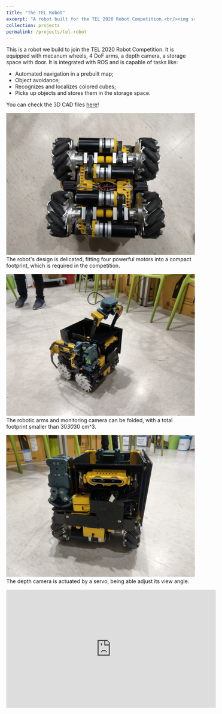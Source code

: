 ```yaml
---
title: "The TEL Robot"
excerpt: "A robot built for the TEL 2020 Robot Competition.<br/><img src='/images/projects/TEL-robot-cover.gif'>"
collection: projects
permalink: /projects/tel-robot
---
```


This is a robot we build to join the TEL 2020 Robot Competition. It is equipped with mecanum wheels, 4 DoF arms, a depth camera, a storage space with door. It is integrated with ROS and is capable of tasks like:

- Automated navigation in a prebuilt map;
- Object avoidance;
- Recognizes and localizes colored cubes;
- Picks up objects and stores them in the storage space.

You can check the 3D CAD files [here](https://a360.co/37WQjgD)!


![](/images/projects/TEL/IMAG0877.jpg)
The robot's design is delicated, fitting four powerful motors into a compact footprint, which is required in the competition.

![](/images/projects/TEL/IMAG0873.jpg)
The robotic arms and monitoring camera can be folded, with a total footprint smaller than 30*30*30 cm^3.

![](/images/projects/TEL/IMAG0866.jpg)
The depth camera is actuated by a servo, being able adjust its view angle.

<iframe width="560" height="315" src="https://www.youtube.com/embed/aDKdmlcwkyk" title="YouTube video player" frameborder="0" allow="accelerometer; autoplay; clipboard-write; encrypted-media; gyroscope; picture-in-picture" allowfullscreen></iframe>